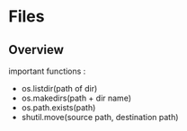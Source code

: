 # Files #

## Overview ##
important functions : <br>
- os.listdir(path of dir)
- os.makedirs(path + dir name)
- os.path.exists(path)
- shutil.move(source path, destination path)
